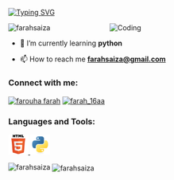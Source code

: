 
[![Typing SVG](https://readme-typing-svg.demolab.com?font=Fira+Code&pause=1000&color=9ACF2B&background=FFFFFF00&random=false&width=1000&lines=hellooo%F0%9F%91%8B%F0%9F%8F%BB!+It's+me+Farah+Saiza;You're+welcome+in+my+profile%F0%9F%A4%97;Hope+you+enjoy+it%F0%9F%99%8C%F0%9F%8F%BB)](https://git.io/typing-svg)

<img align="right" alt="Coding" width="300" src="https://user-images.githubusercontent.com/74038190/256977180-54fb7eef-b1e8-41dc-be97-57e4180b3b24.gif">


<p align="left"> <img src="https://komarev.com/ghpvc/?username=farahsaiza&label=Profile%20views&color=0e75b6&style=flat" alt="farahsaiza" /> </p>

- 🌱 I’m currently learning **python**

- 📫 How to reach me **farahsaiza@gmail.com**

<h3 align="left">Connect with me:</h3>
<p align="left">
<a href="https://fb.com/farouha farah" target="blank"><img align="center" src="https://raw.githubusercontent.com/rahuldkjain/github-profile-readme-generator/master/src/images/icons/Social/facebook.svg" alt="farouha farah" height="30" width="40" /></a>
<a href="https://instagram.com/farah_16aa" target="blank"><img align="center" src="https://raw.githubusercontent.com/rahuldkjain/github-profile-readme-generator/master/src/images/icons/Social/instagram.svg" alt="farah_16aa" height="30" width="40" /></a>
</p>

<h3 align="left">Languages and Tools:</h3>
<p align="left"> <a href="https://www.w3.org/html/" target="_blank" rel="noreferrer"> <img src="https://raw.githubusercontent.com/devicons/devicon/master/icons/html5/html5-original-wordmark.svg" alt="html5" width="40" height="40"/> </a> <a href="https://www.python.org" target="_blank" rel="noreferrer"> <img src="https://raw.githubusercontent.com/devicons/devicon/master/icons/python/python-original.svg" alt="python" width="40" height="40"/> </a> </p>

<p><img align="left" src="https://github-readme-stats.vercel.app/api/top-langs?username=farahsaiza&show_icons=true&locale=en&layout=compact" alt="farahsaiza" /></p>

<p>&nbsp;<img align="center" src="https://github-readme-stats.vercel.app/api?username=farahsaiza&show_icons=true&locale=en" alt="farahsaiza" /></p>


<!--
**Farahsaiza/Farahsaiza** is a ✨ _special_ ✨ repository because its `README.md` (this file) appears on your GitHub profile.

Here are some ideas to get you started:

- 🔭 I’m currently working on ...
- 🌱 I’m currently learning ...
- 👯 I’m looking to collaborate on ...
- 🤔 I’m looking for help with ...
- 💬 Ask me about ...
- 📫 How to reach me: ...
- 😄 Pronouns: ...
- ⚡ Fun fact: ...
-->
